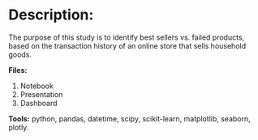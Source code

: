 # Description:
The purpose of this study is to identify best sellers vs. failed products, based on the transaction history of an online store that sells household goods. 

<b>Files:</b>
1) Notebook
2) Presentation
3) Dashboard

<b>Tools:</b>
python, pandas, datetime, scipy, scikit-learn, matplotlib, seaborn, plotly.

